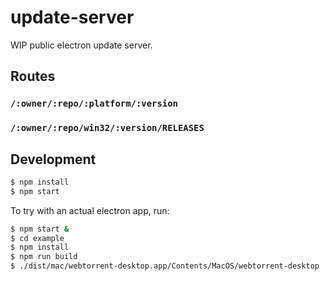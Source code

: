 # update-server

WIP public electron update server.

## Routes

### `/:owner/:repo/:platform/:version`
### `/:owner/:repo/win32/:version/RELEASES`

## Development

```bash
$ npm install
$ npm start
```

To try with an actual electron app, run:

```bash
$ npm start &
$ cd example
$ npm install
$ npm run build
$ ./dist/mac/webtorrent-desktop.app/Contents/MacOS/webtorrent-desktop
```